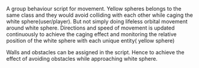 A group behaviour script for movement.
Yellow spheres belongs to the same class and they would avoid colliding with each other while caging the white sphere(user/player). But not simply doing lifeless orbital movement around white sphere.
Directions and speed of movement is updated continuously to achieve the caging effect and monitoring the relative position of the white sphere with each unique entity( yellow sphere)

Walls and obstacles can be assigned in the script. Hence to achieve the effect of avoiding obstacles while approaching white sphere.
